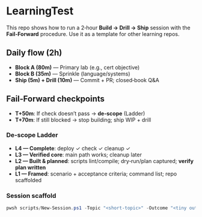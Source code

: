 # LearningTest

This repo shows how to run a 2‑hour **Build → Drill → Ship** session with the
**Fail‑Forward** procedure. Use it as a template for other learning repos.

## Daily flow (2h)

- **Block A (80m)** — Primary lab (e.g., cert objective)
- **Block B (35m)** — Sprinkle (language/systems)
- **Ship (5m) + Drill (10m)** — Commit + PR; closed‑book Q&A

## Fail‑Forward checkpoints

- **T+50m**: If check doesn’t pass → **de‑scope** (Ladder)
- **T+70m**: If still blocked → stop building; ship WIP + drill

### De‑scope Ladder

- **L4 — Complete**: deploy ✓ check ✓ cleanup ✓
- **L3 — Verified core**: main path works; cleanup later
- **L2 — Built & planned**: scripts lint/compile; dry‑run/plan captured; **verify plan written**
- **L1 — Framed**: scenario + acceptance criteria; command list; repo scaffolded

### Session scaffold

```powershell
pwsh scripts/New-Session.ps1 -Topic "<short-topic>" -Outcome "<tiny outcome>"
